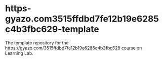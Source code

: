 # https-gyazo.com3515ffdbd7fe12b19e6285c4b3fbc629-template
The template repository for the https://gyazo.com/3515ffdbd7fe12b19e6285c4b3fbc629 course on Learning Lab.
